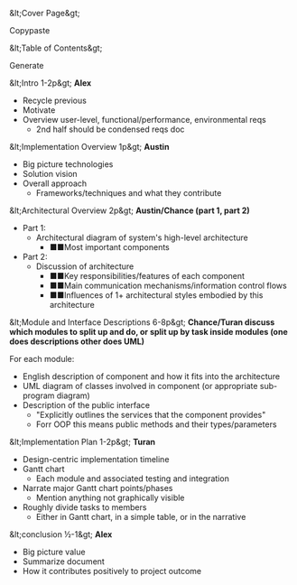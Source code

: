 

\&lt;Cover Page\&gt;

Copypaste

\&lt;Table of Contents\&gt;

Generate



\&lt;Intro 1-2p\&gt; **Alex**

- Recycle previous
- Motivate
- Overview user-level, functional/performance, environmental reqs
  - 2nd half should be condensed reqs doc

\&lt;Implementation Overview 1p\&gt; **Austin**

- Big picture technologies
- Solution vision
- Overall approach
  - Frameworks/techniques and what they contribute

\&lt;Architectural  Overview 2p\&gt; **Austin/Chance (part 1, part 2)**

- Part 1:
  - Architectural diagram of system&#39;s high-level architecture
    - ■■Most important components
- Part 2:
  - Discussion of architecture
    - ■■Key responsibilities/features of each component
    - ■■Main communication mechanisms/information control flows
    - ■■Influences of 1+ architectural styles embodied by this architecture

\&lt;Module and Interface Descriptions 6-8p\&gt; **Chance/Turan discuss which modules to split up and do, or split up by task inside modules (one does descriptions other does UML)**

For each module:

- English description of component and how it fits into the architecture
- UML diagram of classes involved in component (or appropriate sub-program diagram)
- Description of the public interface
  - &quot;Explicitly outlines the services that the component provides&quot;
  - Forr OOP this means public methods and their types/parameters

\&lt;Implementation Plan 1-2p\&gt; **Turan**

- Design-centric implementation timeline
- Gantt chart
  - Each module and associated testing and integration
- Narrate major Gantt chart points/phases
  - Mention anything not graphically visible
- Roughly divide tasks to members
  - Either in Gantt chart, in a simple table, or in the narrative

\&lt;conclusion ½-1\&gt; **Alex**

- Big picture value
- Summarize document
- How it contributes positively to project outcome

